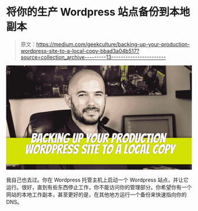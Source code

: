 # 将你的生产 Wordpress 站点备份到本地副本

> 原文：<https://medium.com/geekculture/backing-up-your-production-wordpress-site-to-a-local-copy-bbad3a04b517?source=collection_archive---------13----------------------->

![](img/f34b9138b61f138dc41aa725ea4e28e0.png)

我自己也去过。你在 Wordpress 托管主机上启动一个 Wordpress 站点，并让它运行。很好，直到有些东西停止工作，你不能访问你的管理部分。你希望你有一个网站的本地工作副本，甚至更好的是，在其他地方运行一个备份来快速指向你的 DNS。